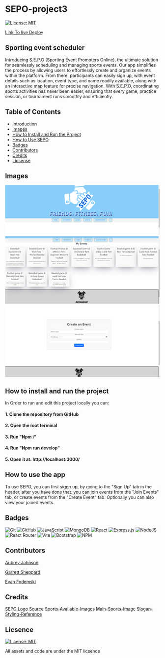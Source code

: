# SEPO-project3
[![License: MIT](https://img.shields.io/badge/License-MIT-yellow.svg)](https://opensource.org/licenses/MIT)

[Link To live Deploy](placeholder)


## Sporting event scheduler

Introducing S.E.P.O (Sporting Event Promoters Online), the ultimate solution for seamlessly scheduling and managing sports events. Our app simplifies the process by allowing users to effortlessly create and organize events within the platform. From there, participants can easily sign up, with event details such as location, event type, and name readily available, along with an interactive map feature for precise navigation. With S.E.P.O, coordinating sports activities has never been easier, ensuring that every game, practice session, or tournament runs smoothly and efficiently.




## Table of Contents

- [Introduction](#sporting-event-scheduler)
- [Images](#images)
- [How to Install and Run the Project](#how-to-install-and-run-the-project)
- [How to Use SEPO](#how-to-use-the-app)
- [Badges](#badges)
- [Contributors](#contributors)
- [Credits](#credits)
- [Licsense](#licsence)









## Images

![alt text](client/public/README1.png)
![alt text](client/public/README2.png)
![alt text](client/public/README3.png)

## How to install and run the project

In Order to run and edit this project locally you can:

#### 1. Clone the repository from GitHub

#### 2. Open the root terminal

#### 3. Run "Npm i"

#### 4. Run "Npm run develop" 

#### 5. Open it at: http://localhost:3000/


## How to use the app
To use SEPO, you can first siggn up, by going to the "Sign Up" tab in the header, after you have done that, you can join events from the "Join Events" tab, or create events from the "Create Event" tab. Optionally you can also view your joined events. 


## Badges 



![Git](https://img.shields.io/badge/git-%23F05033.svg?style=for-the-badge&logo=git&logoColor=white)
![GitHub](https://img.shields.io/badge/github-%23121011.svg?style=for-the-badge&logo=github&logoColor=white)
![JavaScript](https://img.shields.io/badge/javascript-%23323330.svg?style=for-the-badge&logo=javascript&logoColor=%23F7DF1E)
![MongoDB](https://img.shields.io/badge/MongoDB-%234ea94b.svg?style=for-the-badge&logo=mongodb&logoColor=white)
![React](https://img.shields.io/badge/react-%2320232a.svg?style=for-the-badge&logo=react&logoColor=%2361DAFB)
![Express.js](https://img.shields.io/badge/express.js-%23404d59.svg?style=for-the-badge&logo=express&logoColor=%2361DAFB)
![NodeJS](https://img.shields.io/badge/node.js-6DA55F?style=for-the-badge&logo=node.js&logoColor=white)
![React Router](https://img.shields.io/badge/React_Router-CA4245?style=for-the-badge&logo=react-router&logoColor=white)
![Vite](https://img.shields.io/badge/vite-%23646CFF.svg?style=for-the-badge&logo=vite&logoColor=white)
![Bootstrap](https://img.shields.io/badge/bootstrap-%238511FA.svg?style=for-the-badge&logo=bootstrap&logoColor=white)
![NPM](https://img.shields.io/badge/NPM-%23CB3837.svg?style=for-the-badge&logo=npm&logoColor=white)

## Contributors
[Aubrey Johnson](https://github.com/aubreymlj96)

[Garrett Sheppard](https://github.com/gmoney3303)

[Evan Fodemski](https://github.com/EvanFodemski)

## Credits

[SEPO Logo Source](https://express.adobe.com/express-apps/logo-maker/preview)
[Sports-Available-Images](https://www.shutterstock.com/image-vector/sports-mix-sport-players-action-cartoon-1684288108)
[Main-Sports-Image](https://www.shutterstock.com/image-vector/)
[Slogan-Styling-Reference](https://codepen.io/mandymichael/pen/bWqyMN)

## Licsence
[![License: MIT](https://img.shields.io/badge/License-MIT-yellow.svg)](https://opensource.org/licenses/MIT)

All assets and code are under the MIT licsence


